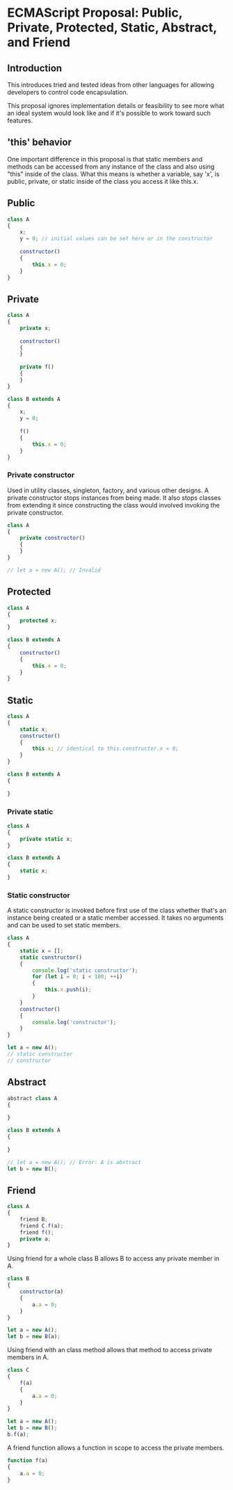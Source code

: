 # ECMAScript Proposal: Public, Private, Protected, Static, Abstract, and Friend

## Introduction

This introduces tried and tested ideas from other languages for allowing developers to control code encapsulation.

This proposal ignores implementation details or feasibility to see more what an ideal system would look like and if it's possible to work toward such features.

## 'this' behavior

One important difference in this proposal is that static members and methods can be accessed from any instance of the class and also using "this" inside of the class. What this means is whether a variable, say 'x', is public, private, or static inside of the class you access it like this.x.

## Public

```js
class A
{
	x;
	y = 0; // initial values can be set here or in the constructor
	
	constructor()
	{
		this.x = 0;
	}
}
```

## Private
```js
class A
{
	private x;
	
	constructor()
	{
	}
	
	private f()
	{
	}
}

class B extends A
{
	x;
	y = 0;
	
	f()
	{
		this.x = 0;
	}
}
```

### Private constructor

Used in utility classes, singleton, factory, and various other designs. A private constructor stops instances from being made. It also stops classes from extending it since constructing the class would involved invoking the private constructor.

```js
class A
{
	private constructor()
	{
	}
}

// let a = new A(); // Invalid
```

## Protected

```js
class A
{
	protected x;
}

class B extends A
{
	constructor()
	{
		this.x = 0;
	}
}
```

## Static

```js
class A
{
	static x;
	constructor()
	{
		this.x; // identical to this.constructor.x = 0;
	}
}

class B extends A
{
	
}
```

### Private static

```js
class A
{
	private static x;
}

class B extends A
{
	static x;
}
```

### Static constructor

A static constructor is invoked before first use of the class whether that's an instance being created or a static member accessed. It takes no arguments and can be used to set static members.

```js
class A
{
	static x = [];
	static constructor()
	{
		console.log('static constructor');
		for (let i = 0; i < 100; ++i)
		{
			this.x.push(i);
		}
	}
	constructor()
	{
		console.log('constructor');
	}
}

let a = new A();
// static constructor
// constructor
```

## Abstract

```js
abstract class A
{
	
}

class B extends A
{
	
}

// let a = new A(); // Error: A is abstract
let b = new B();
```

## Friend

```js
class A
{
	friend B;
	friend C.f(a);
	friend f();
	private a;
}
```

Using friend for a whole class B allows B to access any private member in A.

```js
class B
{
	constructor(a)
	{
		a.a = 0;
	}
}

let a = new A();
let b = new B(a);
```

Using friend with an class method allows that method to access private members in A.

```js
class C
{
	f(a)
	{
		a.a = 0;
	}
}

let a = new A();
let b = new B();
b.f(a);
```

A friend function allows a function in scope to access the private members.

```js
function f(a)
{
	a.a = 0;
}
```
